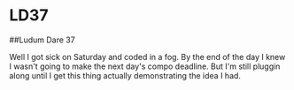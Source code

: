 # LD37
##Ludum Dare 37

Well I got sick on Saturday and coded in a fog. By the end of the day I knew I wasn't going to make the next day's compo deadline. But I'm still pluggin along until I get this thing actually demonstrating the idea I had.
